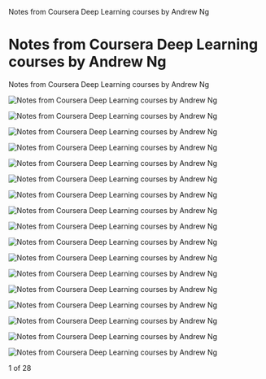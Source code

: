 Notes from Coursera Deep Learning courses by Andrew Ng

# Notes from Coursera Deep Learning courses by Andrew Ng

Notes from Coursera Deep Learning courses by Andrew Ng

![Notes from Coursera Deep Learning courses by Andrew Ng](../_resources/6b601cf13ab9de51dbb192a07740984a.jpg)

![Notes from Coursera Deep Learning courses by Andrew Ng](../_resources/2bb65587b73851f621918a9fa60e3470.jpg)

![Notes from Coursera Deep Learning courses by Andrew Ng](../_resources/37e2a640f2e06fbb2ebb5085bed5e14f.jpg)

![Notes from Coursera Deep Learning courses by Andrew Ng](../_resources/9236d807d0dea62bf9b1d9e91b7d9d1b.jpg)

![Notes from Coursera Deep Learning courses by Andrew Ng](../_resources/71f5baf6574fa179dacd7b7f6db00e41.jpg)

![Notes from Coursera Deep Learning courses by Andrew Ng](../_resources/4f53420d34fde6edd415838cb356fe9d.jpg)

![Notes from Coursera Deep Learning courses by Andrew Ng](../_resources/c9ab44953f97cc1979cf776a66c33661.jpg)

![Notes from Coursera Deep Learning courses by Andrew Ng](../_resources/5069ad81c2956c2138bfeaf520850974.jpg)

![Notes from Coursera Deep Learning courses by Andrew Ng](../_resources/c127949f8283a29b3ba8ccd69c15b7e9.jpg)

![Notes from Coursera Deep Learning courses by Andrew Ng](../_resources/0bb5327b27dbef0855e6ce82d4c6b454.jpg)

![Notes from Coursera Deep Learning courses by Andrew Ng](../_resources/b3a85f89e3228373069ed4b2f693a440.jpg)

![Notes from Coursera Deep Learning courses by Andrew Ng](../_resources/d6e9b5fd3ab2cc7ec6d428394bd86c3c.jpg)

![Notes from Coursera Deep Learning courses by Andrew Ng](../_resources/3b28e7a24b6c43b5aee0fb7776ab92a8.jpg)

![Notes from Coursera Deep Learning courses by Andrew Ng](../_resources/aaef3e6fc43ddb37ddb77a1016239ac2.jpg)

![Notes from Coursera Deep Learning courses by Andrew Ng](../_resources/8aebff09c959d167988947e367d643e7.jpg)

![Notes from Coursera Deep Learning courses by Andrew Ng](../_resources/50e01e98054e0d8a12539b20206db8d4.jpg)

![Notes from Coursera Deep Learning courses by Andrew Ng](../_resources/1fbf7a2f15a1d693dffa0243d5c526f4.jpg)

  1 of 28